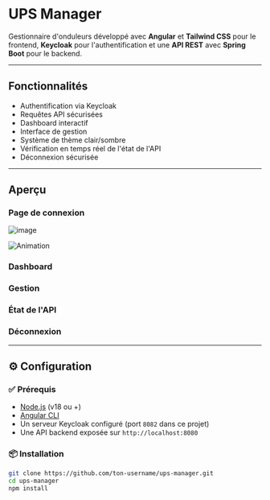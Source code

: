 # UPS Manager

Gestionnaire d'onduleurs développé avec **Angular** et **Tailwind CSS** pour le frontend, **Keycloak** pour l'authentification et une **API REST** avec **Spring Boot** pour le backend.

---

## Fonctionnalités

- Authentification via Keycloak
- Requêtes API sécurisées
- Dashboard interactif
- Interface de gestion
- Système de thème clair/sombre
- Vérification en temps réel de l'état de l'API
- Déconnexion sécurisée

---

## Aperçu

### Page de connexion
![image](https://github.com/user-attachments/assets/1cd8a374-7ff2-457d-888e-a23bc497627a)

![Animation](https://github.com/user-attachments/assets/8fcc7b3d-4e74-43e4-9ca2-ec6ca08c4259)


### Dashboard


### Gestion


### État de l'API


### Déconnexion


---

## ⚙️ Configuration

### ✅ Prérequis

- [Node.js](https://nodejs.org) (v18 ou +)
- [Angular CLI](https://angular.io/cli)
- Un serveur Keycloak configuré (port `8082` dans ce projet)
- Une API backend exposée sur `http://localhost:8080`

### 📦 Installation

```bash
git clone https://github.com/ton-username/ups-manager.git
cd ups-manager
npm install
